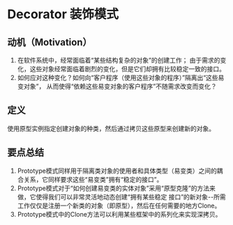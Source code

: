 # Decorator 装饰模式

## 动机（Motivation）
1. 在软件系统中，经常面临着“某些结构复杂的对象”的创建工作； 
   由于需求的变化，这些对象经常面临着剧烈的变化，但是它们却拥有比较稳定一致的接口。
2. 如何应对这种变化？如何向“客户程序（使用这些对象的程序）”隔离出“这些易变对象”，
   从而使得“依赖这些易变对象的客户程序”不随需求改变而变化？

## 定义
使用原型实例指定创建对象的种类，然后通过拷贝这些原型来创建新的对象。

## 要点总结
1. Prototype模式同样用于隔离类对象的使用者和具体类型（易变类）之间的耦合关系，它同样要求这些“易变类”拥有“稳定的接口”。
2. Prototype模式对于“如何创建易变类的实体对象”采用“原型克隆”的方法来做，它使得我们可以非常灵活地动态创建“拥有某些稳定
   接口”的新对象--所需工作仅仅是注册一个新类的对象（即原型），然后在任何需要的地方Clone。
3. Prototype模式中的Clone方法可以利用某些框架中的系列化来实现深拷贝。